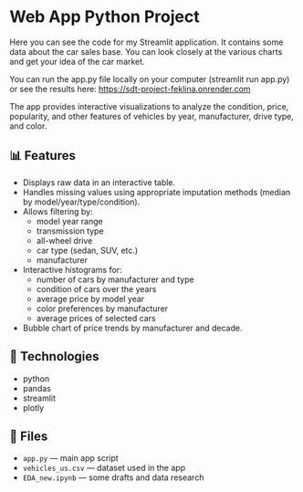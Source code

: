 # Web App Python Project

Here you can see the code for my Streamlit application. It contains some data about the car sales base.
You can look closely at the various charts and get your idea of the car market.

You can run the app.py file locally on your computer (streamlit run app.py) or see the results here:
https://sdt-project-feklina.onrender.com

The app provides interactive visualizations to analyze the condition, price, popularity, and other features of vehicles by year, manufacturer, drive type, and color.

## 📊 Features

- Displays raw data in an interactive table.
- Handles missing values using appropriate imputation methods (median by model/year/type/condition).
- Allows filtering by:
  - model year range
  - transmission type
  - all-wheel drive
  - car type (sedan, SUV, etc.)
  - manufacturer
- Interactive histograms for:
  - number of cars by manufacturer and type
  - condition of cars over the years
  - average price by model year
  - color preferences by manufacturer
  - average prices of selected cars
- Bubble chart of price trends by manufacturer and decade.

## 🧰 Technologies

- python
- pandas
- streamlit
- plotly

## 📁 Files

- `app.py` — main app script
- `vehicles_us.csv` — dataset used in the app
- `EDA_new.ipynb` — some drafts and data research
